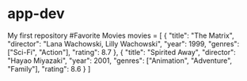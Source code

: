 # app-dev
My first repository
#Favorite Movies
movies = [
{ 
"title": "The Matrix",
"director": "Lana Wachowski, Lilly Wachowski", 
"year": 1999, 
"genres": ["Sci-Fi", "Action"], 
"rating": 8.7
}, 
{ 
"title": "Spirited Away", 
"director": "Hayao Miyazaki",
"year": 2001,
"genres": ["Animation", "Adventure", "Family"],
"rating": 8.6
}
]
